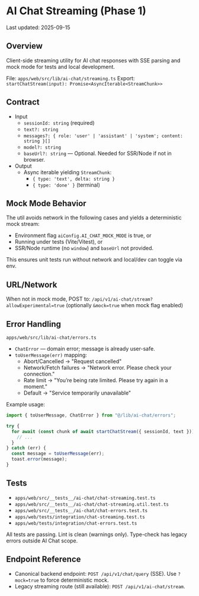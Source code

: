 # AI Chat Streaming (Phase 1)

Last updated: 2025-09-15

## Overview

Client-side streaming utility for AI chat responses with SSE parsing and mock mode for tests and local development.

File: `apps/web/src/lib/ai-chat/streaming.ts`
Export: `startChatStream(input): Promise<AsyncIterable<StreamChunk>>`

## Contract

- Input
  - `sessionId: string` (required)
  - `text?: string`
  - `messages?: { role: 'user' | 'assistant' | 'system'; content: string }[]`
  - `model?: string`
  - `baseUrl?: string` — Optional. Needed for SSR/Node if not in browser.
- Output
  - Async iterable yielding `StreamChunk`:
    - `{ type: 'text', delta: string }`
    - `{ type: 'done' }` (terminal)

## Mock Mode Behavior

The util avoids network in the following cases and yields a deterministic mock stream:

- Environment flag `aiConfig.AI_CHAT_MOCK_MODE` is true, or
- Running under tests (Vite/Vitest), or
- SSR/Node runtime (no `window`) and `baseUrl` not provided.

This ensures unit tests run without network and local/dev can toggle via env.

## URL/Network

When not in mock mode, POST to:
`/api/v1/ai-chat/stream?allowExperimental=true` (optionally `&mock=true` when mock flag enabled)

## Error Handling

`apps/web/src/lib/ai-chat/errors.ts`

- `ChatError` — domain error; message is already user-safe.
- `toUserMessage(err)` mapping:
  - Abort/Cancelled → "Request cancelled"
  - Network/Fetch failures → "Network error. Please check your connection."
  - Rate limit → "You’re being rate limited. Please try again in a moment."
  - Default → "Service temporarily unavailable"

Example usage:

```ts
import { toUserMessage, ChatError } from "@/lib/ai-chat/errors";

try {
  for await (const chunk of await startChatStream({ sessionId, text })) {
    // ...
  }
} catch (err) {
  const message = toUserMessage(err);
  toast.error(message);
}
```

## Tests

- `apps/web/src/__tests__/ai-chat/chat-streaming.test.ts`
- `apps/web/src/__tests__/ai-chat/chat-streaming.util.test.ts`
- `apps/web/src/__tests__/ai-chat/chat-errors.test.ts`
- `apps/web/tests/integration/chat-streaming.test.ts`
- `apps/web/tests/integration/chat-errors.test.ts`

All tests are passing. Lint is clean (warnings only). Type-check has legacy errors outside AI Chat scope.

## Endpoint Reference

- Canonical backend endpoint: `POST /api/v1/chat/query` (SSE). Use `?mock=true` to force deterministic mock.
- Legacy streaming route (still available): `POST /api/v1/ai-chat/stream`.
